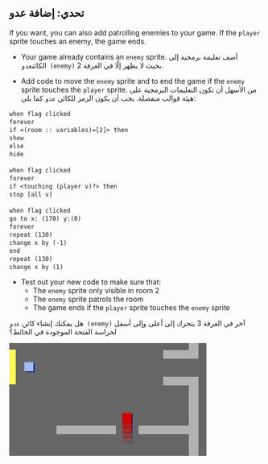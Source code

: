 ## تحدي: إضافة عدو

If you want, you can also add patrolling enemies to your game. If the `player` sprite touches an enemy, the game ends.

+ Your game already contains an `enemy` sprite. أضف تعليمة برمجية إلى الكائن`عدو (enemy)` بحيث لا يظهر إلّا في الغرفة 2.

+ Add code to move the `enemy` sprite and to end the game if the `enemy` sprite touches the `player` sprite. من الأسهل أن تكون التعليمات البرمجية على هيئة قوالب منفصلة. يجب أن يكون الرمز للكائن `عدو` كما يلي:

```blocks3
when flag clicked
forever
if <(room :: variables)=[2]> then
show
else
hide

when flag clicked
forever
if <touching (player v)?> then
stop [all v]

when flag clicked
go to x: (170) y:(0)
forever
repeat (130)
change x by (-1)
end
repeat (130)
change x by (1)
```

+ Test out your new code to make sure that: 
    + The `enemy` sprite only visible in room 2
    + The `enemy` sprite patrols the room
    + The game ends if the `player` sprite touches the `enemy` sprite

هل يمكنك إنشاء كائن `عدو (enemy)` آخر في الغرفة 3 يتحرك إلى أعلى وإلى أسفل لحراسة الفتحة الموجودة في الحائط؟

![لقطة شاشة](images/world-enemy2.png)
